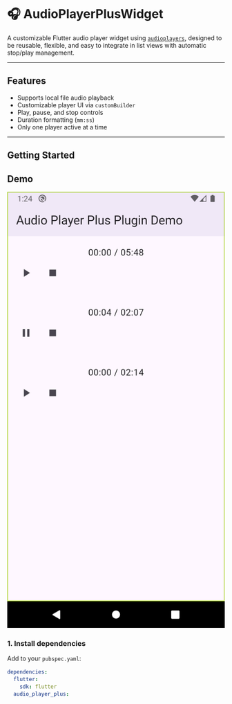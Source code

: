 # 🎧 AudioPlayerPlusWidget

A customizable Flutter audio player widget using [`audioplayers`](https://pub.dev/packages/audioplayers), designed to be reusable, flexible, and easy to integrate in list views with automatic stop/play management.

---

## Features

- Supports local file audio playback
- Customizable player UI via `customBuilder`
- Play, pause, and stop controls
- Duration formatting (`mm:ss`)
- Only one player active at a time

---

##  Getting Started

## Demo
![Demo](https://github.com/ArefkhattabGit/audio_player_plus/blob/master/lib/screenshots/demo.png)


### 1. Install dependencies

Add to your `pubspec.yaml`:

```yaml
dependencies:
  flutter:
    sdk: flutter
  audio_player_plus:



